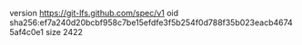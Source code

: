 version https://git-lfs.github.com/spec/v1
oid sha256:ef7a240d20bcbf958c7be15efdfe3f5b254f0d788f35b023eacb46745af4c0e1
size 2422
